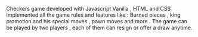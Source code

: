 Checkers game developed with Javascript Vanilla , HTML and CSS 
Implemented all the game rules and features like : Burned pieces , king promotion and his special moves , 
pawn moves and more . 
The game can be played by two players , each of them can resign or offer a draw anytime.
